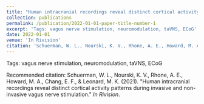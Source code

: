 ```yaml
---
title: "Human intracranial recordings reveal distinct cortical activity patterns during invasive and non-invasive vagus nerve stimulation."
collection: publications
permalink: /publication/2022-01-01-paper-title-number-1
excerpt: 'Tags: vagus nerve stimulation, neuromodulation, taVNS, ECoG'
date: 2022-01-01
venue: 'In Rivision'
citation: 'Schuerman, W. L., Nourski, K. V., Rhone, A. E., Howard, M. A., Chang, E. F., &amp; Leonard, M. K. (2021). &quot;Human intracranial recordings reveal distinct cortical activity patterns during invasive and non-invasive vagus nerve stimulation.&quot; <i>In Review</i>.'
---
```

Tags: vagus nerve stimulation, neuromodulation, taVNS, ECoG

Recommended citation: Schuerman, W. L., Nourski, K. V., Rhone, A. E., Howard, M. A., Chang, E. F., & Leonard, M. K. (2021). "Human intracranial recordings reveal distinct cortical activity patterns during invasive and non-invasive vagus nerve stimulation." <i>In Rivision</i>.